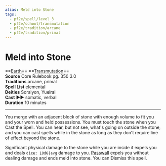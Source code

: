 ```yaml
---
alias: Meld into Stone 
tags:
  - pf2e/spell/level_3
  - pf2e/school/transmutation
  - pf2e/tradition/arcane
  - pf2e/tradition/primal
---
```


# Meld into Stone

==[Earth](../../../Traits/Earth.md)== ==[Transmutation](../../../Traits/Transmutation.md)==  
__Source__ Core Rulebook pg. 350 3.0  
**Traditions** arcane, primal  
**Spell List** elemental  
**Deities** Soralyon, Yuelral  
**Cast** ►► somatic, verbal  
**Duration** 10 minutes

---

You merge with an adjacent block of stone with enough volume to fit you and your worn and held possessions. You must touch the stone when you Cast the Spell. You can hear, but not see, what's going on outside the stone, and you can cast spells while in the stone as long as they don't require line of effect beyond the stone.

Significant physical damage to the stone while you are inside it expels you and deals `dice: 10d6|avg` damage to you. [Passwall](../Level%205/Passwall.md) expels you without dealing damage and ends meld into stone. You can Dismiss this spell.
